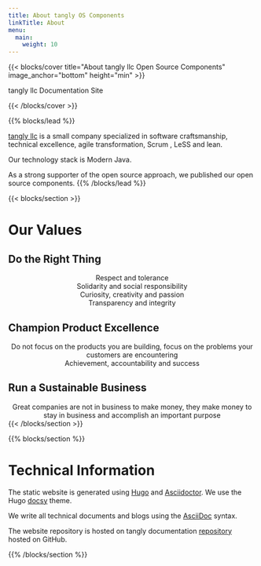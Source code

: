 ```yaml
---
title: About tangly OS Components
linkTitle: About
menu:
  main:
    weight: 10
---
```


{{< blocks/cover title="About tangly llc Open Source Components" image_anchor="bottom" height="min" >}}
<p class="lead mt-5">tangly llc Documentation Site</p>
{{< /blocks/cover >}}

{{% blocks/lead %}}

<a href="https://www.tangly.net">tangly llc</a> is a small company specialized in software craftsmanship, technical excellence, agile transformation, Scrum
, LeSS and lean.

Our technology stack is Modern Java.

As a strong supporter of the open source approach, we published our open source components.
{{% /blocks/lead %}}

{{< blocks/section >}}
<div class="col-12">
<h1 class="text-center">Our Values</h1>
<h2 class="text-center">Do the Right Thing</h2>
<div style="text-align: center;">Respect and tolerance</div>
<div style="text-align: center;">Solidarity and social responsibility</div>
<div style="text-align: center;">Curiosity, creativity and passion</div>
<div style="text-align: center;">Transparency and integrity</div>

<h2 class="text-center">Champion Product Excellence</h2>
<div style="text-align: center;">Do not focus on the products you are building, focus on the problems your customers are encountering</div>
<div style="text-align: center;">Achievement, accountability and success</div>

<h2 class="text-center">Run a Sustainable Business</h2>
<div style="text-align: center;">Great companies are not in business to make money, they make money to stay in business and accomplish an important purpose</div>
</div>
{{< /blocks/section >}}

{{% blocks/section %}}
<div class="col-12">
<h1 class="text-center">Technical Information</h1>

The static website is generated using [Hugo](https://gohugo.io/) and [Asciidoctor](https://asciidoctor.org/).
We use the Hugo [docsy](https://www.docsy.dev/) theme.

We write all technical documents and blogs using the [AsciiDoc](https://asciidoc.org/) syntax.

The website repository is hosted on tangly documentation [repository](https://github.com/tangly-team/tangly-team.github.io/) hosted on GitHub.
</div>
{{% /blocks/section %}}

